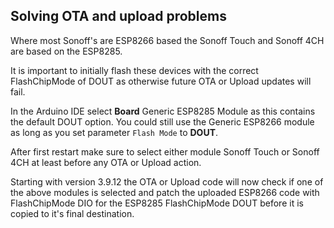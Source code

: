 ## Solving OTA and upload problems
Where most Sonoff's are ESP8266 based the Sonoff Touch and Sonoff 4CH are based on the ESP8285.

It is important to initially flash these devices with the correct FlashChipMode of DOUT as otherwise future OTA or Upload updates will fail.

In the Arduino IDE select **Board** Generic ESP8285 Module as this contains the default DOUT option. You could still use the Generic ESP8266 module as long as you set parameter ``Flash Mode`` to **DOUT**.

After first restart make sure to select either module Sonoff Touch or Sonoff 4CH at least before any OTA or Upload action.

Starting with version 3.9.12 the OTA or Upload code will now check if one of the above modules is selected and patch the uploaded ESP8266 code with FlashChipMode DIO for the ESP8285 FlashChipMode DOUT before it is copied to it's final destination.
